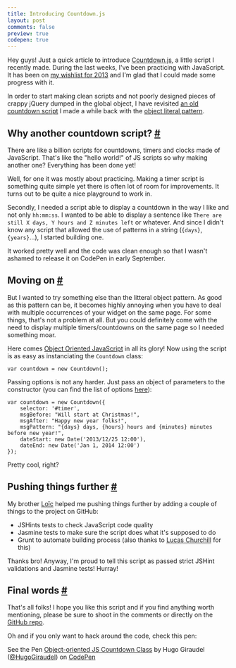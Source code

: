 ```yaml
---
title: Introducing Countdown.js
layout: post
comments: false
preview: true
codepen: true
---
```

<section>
<p>Hey guys! Just a quick article to introduce <a href="https://github.com/HugoGiraudel/Countdown.js">Countdown.js</a>, a little script I recently made. During the last weeks, I've been practicing with JavaScript. It has been on <a href="http://hugogiraudel.com/2013/05/13/things-to-do-2013/">my wishlist for 2013</a> and I'm glad that I could made some progress with it.</p>
<p>In order to start making clean scripts and not poorly designed pieces of crappy jQuery dumped in the global object, I have revisited <a href="http://codepen.io/HugoGiraudel/pen/jtJrq">an old countdown script</a> I made a while back with the <a href="http://css-tricks.com/how-do-you-structure-javascript-the-module-pattern-edition/">object literal pattern</a>.</p>
</section>
<section id="why-another-one">
<h2>Why another countdown script? <a href="#why-another-one">#</a></h2>
<p>There are like a billion scripts for countdowns, timers and clocks made of JavaScript. That's like the "hello world!" of JS scripts so why making another one? Everything has been done yet!</p>
<p>Well, for one it was mostly about practicing. Making a timer script is something quite simple yet there is often lot of room for improvements. It turns out to be quite a nice playground to work in. </p>
<p>Secondly, I needed a script able to display a countdown in the way I like and not only <code>hh:mm:ss</code>. I wanted to be able to display a sentence like <code>There are still X days, Y hours and Z minutes left</code> or whatever. And since I didn't know any script that allowed the use of patterns in a string (<code>{days}</code>, <code>{years}</code>...), I started building one.</p>
<p>It worked pretty well and the code was clean enough so that I wasn't ashamed to release it on CodePen in early September.</p>
</section>
<section id="moving-on">
<h2>Moving on <a href="#moving-on">#</a></h2>
<p>But I wanted to try something else than the litteral object pattern. As good as this pattern can be, it becomes highly annoying when you have to deal with multiple occurrences of your widget on the same page. For some things, that's not a problem at all. But you could definitely come with the need to display multiple timers/countdowns on the same page so I needed something moar.</p>
<p>Here comes <a href="http://tobyho.com/2010/11/22/javascript-constructors-and/">Object Oriented JavaScript</a> in all its glory! Now using the script is as easy as instanciating the <code>Countdown</code> class:</p>
<pre class="language-javascript"><code>var countdown = new Countdown();</code></pre>
<p>Passing options is not any harder. Just pass an object of parameters to the constructor (you can find the list of options <a href="https://github.com/HugoGiraudel/Countdown.js/blob/master/README.md">here</a>):</p>
<pre class="language-javascript"><code>var countdown = new Countdown({
    selector: '#timer',
    msgBefore: "Will start at Christmas!",
    msgAfter: "Happy new year folks!",
    msgPattern: "{days} days, {hours} hours and {minutes} minutes before new year!",
    dateStart: new Date('2013/12/25 12:00'),
    dateEnd: new Date('Jan 1, 2014 12:00')
});</code></pre>
<p>Pretty cool, right?</p>
</section>
<section id="pushing-things-further">
<h2>Pushing things further <a href="#pushing-things-further">#</a></h2>
<p>My brother <a href="https://twitter.com/l_giraudel">Loïc</a> helped me pushing things further by adding a couple of things to the project on GitHub:</p>
<ul>
<li>JSHints tests to check JavaScript code quality</li>
<li>Jasmine tests to make sure the script does what it's supposed to do</li>
<li>Grunt to automate building process (also thanks to <a href="https://twitter.com/_agtlucas">Lucas Churchill</a> for this)</li>
</ul>
<p>Thanks bro! Anyway, I'm proud to tell this script as passed strict JSHint validations and Jasmine tests! Hurray!</p>
</section>
<section id="final-wors">
<h2>Final words <a href="#final-words">#</a></h2>
<p>That's all folks! I hope you like this script and if you find anything worth mentioning, please be sure to shoot in the comments or directly on the <a href="https://github.com/HugoGiraudel/Countdown.js">GitHub repo</a>.</p>
<p>Oh and if you only want to hack around the code, check this pen:</p>
<p data-height="300" data-theme-id="0" data-slug-hash="vCyJq" data-user="HugoGiraudel" data-default-tab="result" class='codepen'>See the Pen <a href='http://codepen.io/HugoGiraudel/pen/vCyJq'>Object-oriented JS Countdown Class</a> by Hugo Giraudel (<a href='http://codepen.io/HugoGiraudel'>@HugoGiraudel</a>) on <a href='http://codepen.io'>CodePen</a></p>
</section>
